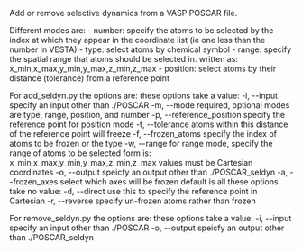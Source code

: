 Add or remove selective dynamics from a VASP POSCAR file.

Different modes are: 
     - number: specify the atoms to be selected by the index at which they appear in the coordinate list (ie one less than the number in VESTA)
     - type: select atoms by chemical symbol
     - range: specify the spatial range that atoms should be selected in. written as: x_min,x_max,y_min,y_max,z_min,z_max
     - position: select atoms by their distance (tolerance) from a reference point
     
For add_seldyn.py the options are:
these options take a value:
    -i, --input                    specify an input other than ./POSCAR
    -m, --mode                     required, optional modes are type, range, position, and number
    -p, --reference_position       specify the reference point for position mode
    -t, --tolerance                atoms within this distance of the reference point will freeze
    -f, --frozen_atoms             specify the index of atoms to be frozen or the type
    -w, --range                    for range mode, specify the range of atoms to be selected
                                   form is: x_min,x_max,y_min,y_max,z_min,z_max
                                   values must be Cartesian coordinates
    -o, --output                   speicfy an output other than ./POSCAR_seldyn
    -a, --frozen_axes              select which axes will be frozen
                                   default is all
these options take no value:
    -d, --direct                   use this to specify the reference point in Cartesian
    -r, --reverse                  specify un-frozen atoms rather than frozen
    
For remove_seldyn.py the options are:
these options take a value:
    -i, --input                    specify an input other than ./POSCAR
    -o, --output                   speicfy an output other than ./POSCAR_seldyn
